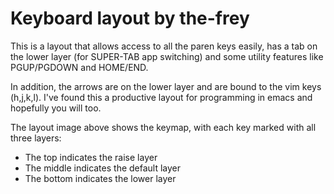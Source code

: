 
# Keyboard layout by the-frey

This is a layout that allows access to all the paren keys easily, has a tab on the lower layer (for SUPER-TAB app switching) and some utility features like PGUP/PGDOWN and HOME/END.

In addition, the arrows are on the lower layer and are bound to the vim keys (h,j,k,l). I've found this a productive layout for programming in emacs and hopefully you will too. 

The layout image above shows the keymap, with each key marked with all three layers:

- The top indicates the raise layer
- The middle indicates the default layer
- The bottom indicates the lower layer
